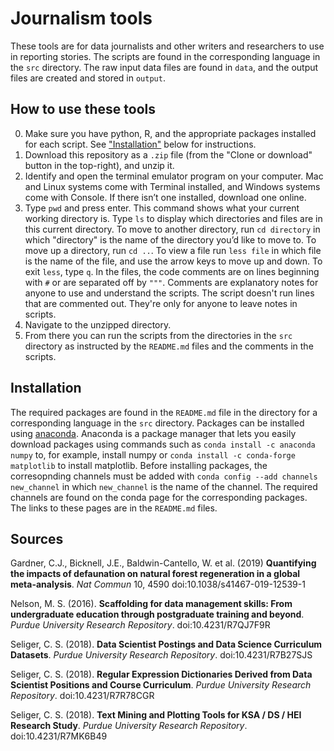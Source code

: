 # Journalism tools

These tools are for data journalists and other writers and researchers to use in reporting stories. The scripts are found in the corresponding language in the `src` directory. The raw input data files are found in `data`, and the output files are created and stored in `output`.
 
## How to use these tools

0. Make sure you have python, R, and the appropriate packages installed for each script. See ["Installation"](#Installation) below for instructions.
1. Download this repository as a `.zip` file (from the "Clone or download" button in the top-right), and unzip it.
2. Identify and open the terminal emulator program on your computer. Mac and Linux systems come with Terminal installed, and Windows systems come with Console. If there isn’t one installed, download one online. 
3. Type `pwd` and press enter. This command shows what your current working directory is. Type `ls` to display which directories and files are in this current directory. To move to another directory, run `cd directory` in which "directory" is the name of the directory you’d like to move to. To move up a directory, run `cd ..`. To view a file run `less file` in which file is the name of the file, and use the arrow keys to move up and down. To exit `less`, type `q`. In the files, the code comments are on lines beginning with `#` or are separated off by `"""`. Comments are explanatory notes for anyone to use and understand the scripts. The script doesn't run lines that are commented out. They're only for anyone to leave notes in scripts.
2. Navigate to the unzipped directory. 
3. From there you can run the scripts from the directories in the `src` directory as instructed by the `README.md` files and the comments in the scripts. 

## Installation

The required packages are found in the `README.md` file in the directory for a corresponding language in the `src` directory. Packages can be installed using [anaconda](https://www.anaconda.com/). Anaconda is a package manager that lets you easily download packages using commands such as `conda install -c anaconda numpy` to, for example, install numpy or `conda install -c conda-forge matplotlib` to install matplotlib. Before installing packages, the corresopnding channels must be added with `conda config --add channels new_channel` in which `new_channel` is the name of the channel. The required channels are found on the conda page for the corresponding packages. The links to these pages are in the `README.md` files.

## Sources

Gardner, C.J., Bicknell, J.E., Baldwin-Cantello, W. et al. (2019) **Quantifying the impacts of defaunation on natural forest regeneration in a global meta-analysis**. _Nat Commun_ 10, 4590 doi:10.1038/s41467-019-12539-1

Nelson, M. S. (2016). **Scaffolding for data management skills: From undergraduate education through postgraduate training and beyond**. _Purdue University Research Repository_. doi:10.4231/R7QJ7F9R

Seliger, C. S. (2018). **Data Scientist Postings and Data Science Curriculum Datasets**. _Purdue University Research Repository_. doi:10.4231/R7B27SJS

Seliger, C. S. (2018). **Regular Expression Dictionaries Derived from Data Scientist Positions and Course Curriculum**. _Purdue University Research Repository_. doi:10.4231/R7R78CGR

Seliger, C. S. (2018). **Text Mining and Plotting Tools for KSA / DS / HEI Research Study**. _Purdue University Research Repository_. doi:10.4231/R7MK6B49
